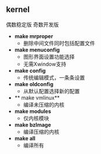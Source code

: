 ## kernel
偶数稳定版
奇数开发版
- **make mrproper**
	- 删除中间文件同时包括配置文件
- **make menuconfig**
	- 图形界面设置功能选择
	- 无需Xwindow支持
- **make config**
	- 传统编辑模式，一条条设置
- **make oldconfig**
	- 从默认配置选择新的配置
- ** make vmlinux**
	- 编译未压缩的内核
- **make modules**
	- 仅内核模块
- **make bzImage**
	- 编译压缩的内核
- **make all**
	- 编译所有
<!--stackedit_data:
eyJoaXN0b3J5IjpbMTE0NzEwNTcsNjUyNjU4Mzg5LDIwNTc5Nz
A5MzksNTE2MzU5NTgzLDc0ODA5NDE2OV19
-->